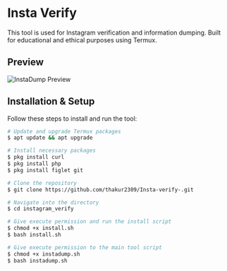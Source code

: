 # Insta Verify

This tool is used for Instagram verification and information dumping. Built for educational and ethical purposes using Termux.

## Preview

![InstaDump Preview](screenshot.jpg)

## Installation & Setup

Follow these steps to install and run the tool:

```bash
# Update and upgrade Termux packages
$ apt update && apt upgrade

# Install necessary packages
$ pkg install curl
$ pkg install php
$ pkg install figlet git

# Clone the repository
$ git clone https://github.com/thakur2309/Insta-verify-.git

# Navigate into the directory
$ cd instagram_verify

# Give execute permission and run the install script
$ chmod +x install.sh
$ bash install.sh

# Give execute permission to the main tool script
$ chmod +x instadump.sh
$ bash instadump.sh
